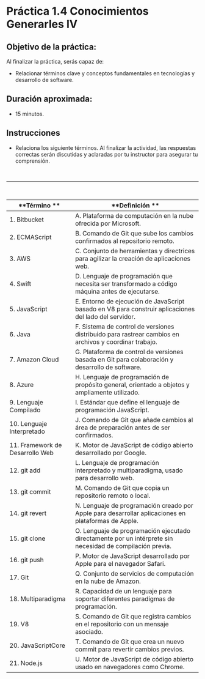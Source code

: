 # Práctica 1.4 Conocimientos Generarles IV

## Objetivo de la práctica:
Al finalizar la práctica, serás capaz de:

- Relacionar términos clave y conceptos fundamentales en tecnologías y desarrollo de software.


## Duración aproximada:
- 15 minutos.


## Instrucciones 

- Relaciona los siguiente términos. Al finalizar la actividad, las respuestas correctas serán discutidas y aclaradas por tu instructor para asegurar tu comprensión.  


<br/>

---

<br/>


| **Término ** | **Definición **                  |
|-------------------------|-----------------------------------------|
| 1. Bitbucket           | A. Plataforma de computación en la nube ofrecida por Microsoft. |
| 2. ECMAScript          | B. Comando de Git que sube los cambios confirmados al repositorio remoto. |
| 3. AWS                 | C. Conjunto de herramientas y directrices para agilizar la creación de aplicaciones web. |
| 4. Swift               | D. Lenguaje de programación que necesita ser transformado a código máquina antes de ejecutarse. |
| 5. JavaScript          | E. Entorno de ejecución de JavaScript basado en V8 para construir aplicaciones del lado del servidor. |
| 6. Java                | F. Sistema de control de versiones distribuido para rastrear cambios en archivos y coordinar trabajo. |
| 7. Amazon Cloud        | G. Plataforma de control de versiones basada en Git para colaboración y desarrollo de software. |
| 8. Azure               | H. Lenguaje de programación de propósito general, orientado a objetos y ampliamente utilizado. |
| 9. Lenguaje Compilado  | I. Estándar que define el lenguaje de programación JavaScript. |
| 10. Lenguaje Interpretado | J. Comando de Git que añade cambios al área de preparación antes de ser confirmados. |
| 11. Framework de Desarrollo Web | K. Motor de JavaScript de código abierto desarrollado por Google. |
| 12. git add            | L. Lenguaje de programación interpretado y multiparadigma, usado para desarrollo web. |
| 13. git commit         | M. Comando de Git que copia un repositorio remoto o local. |
| 14. git revert         | N. Lenguaje de programación creado por Apple para desarrollar aplicaciones en plataformas de Apple. |
| 15. git clone          | O. Lenguaje de programación ejecutado directamente por un intérprete sin necesidad de compilación previa. |
| 16. git push           | P. Motor de JavaScript desarrollado por Apple para el navegador Safari. |
| 17. Git                | Q. Conjunto de servicios de computación en la nube de Amazon. |
| 18. Multiparadigma     | R. Capacidad de un lenguaje para soportar diferentes paradigmas de programación. |
| 19. V8                 | S. Comando de Git que registra cambios en el repositorio con un mensaje asociado. |
| 20. JavaScriptCore     | T. Comando de Git que crea un nuevo commit para revertir cambios previos. |
| 21. Node.js            | U. Motor de JavaScript de código abierto usado en navegadores como Chrome. |